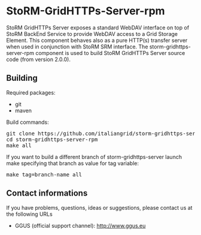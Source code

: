 StoRM-GridHTTPs-Server-rpm
==========================

StoRM GridHTTPs Server exposes a standard WebDAV interface on top of StoRM BackEnd Service to 
provide WebDAV access to a Grid Storage Element. This component behaves also as a pure HTTP(s) transfer 
server when used in conjunction with StoRM SRM interface.
The storm-gridhttps-server-rpm component is used to build StoRM GridHTTPs Server source code (from version 2.0.0).

## Building
Required packages:

* git
* maven

Build commands:
<pre>
git clone https://github.com/italiangrid/storm-gridhttps-server-rpm.git
cd storm-gridhttps-server-rpm
make all
</pre>

If you want to build a different branch of storm-gridhttps-server launch make specifying that branch as value for tag variable:
<pre>
make tag=branch-name all
</pre>

## Contact informations

If you have problems, questions, ideas or suggestions, please contact us at
the following URLs

* GGUS (official support channel): http://www.ggus.eu
